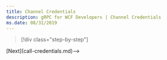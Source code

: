 ```yaml
---
title: Channel Credentials
description: gRPC for WCF Developers | Channel Credentials
ms.date: 08/31/2019
---
```


>[!div class="step-by-step"]
<!-->[Next](call-credentials.md)-->
